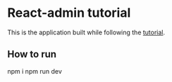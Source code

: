 # React-admin tutorial

This is the application built while following the [tutorial](https://marmelab.com/react-admin/Tutorial.html).

## How to run

npm i
npm run dev
